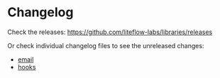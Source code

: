 # Changelog

Check the releases: https://github.com/liteflow-labs/libraries/releases

Or check individual changelog files to see the unreleased changes:

- [email](packages/email-connector/CHANGELOG.md)
- [hooks](packages/hooks/CHANGELOG.md)

